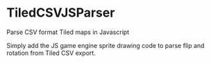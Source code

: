 # TiledCSVJSParser
Parse CSV format Tiled maps in Javascript

Simply add the JS game engine sprite drawing code to parse flip and rotation from Tiled CSV export.
